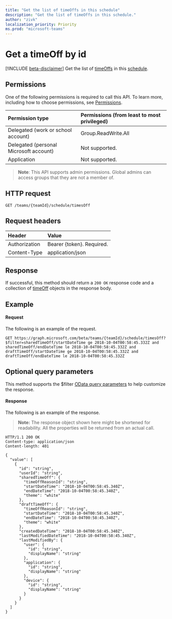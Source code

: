 ```yaml
---
title: "Get the list of timeOffs in this schedule"
description: "Get the list of timeOffs in this schedule."
author: "zivk"
localization_priority: Priority
ms.prod: "microsoft-teams"
---
```


# Get a timeOff by id

[!INCLUDE [beta-disclaimer](../../includes/beta-disclaimer.md)]
Get the list of [timeOffs](../resources/timeOff.md) in this [schedule](../resources/schedule.md).

## Permissions

One of the following permissions is required to call this API. To learn more, including how to choose permissions, see [Permissions](/graph/permissions-reference).

|Permission type      | Permissions (from least to most privileged)              |
|:--------------------|:---------------------------------------------------------|
|Delegated (work or school account) | Group.ReadWrite.All    |
|Delegated (personal Microsoft account) | Not supported.    |
|Application | Not supported. |

> **Note**: This API supports admin permissions. Global admins can access groups that they are not a member of.

## HTTP request

<!-- { "blockType": "ignored" } -->

```http
GET /teams/{teamId}/schedule/timesOff
```

## Request headers

| Header       | Value |
|:---------------|:--------|
| Authorization  | Bearer {token}. Required.  |
| Content-Type  | application/json  |

## Response

If successful, this method should return a `200 OK` response code and a collection of [timeOff](../resources/timeOff.md) objects in the response body.

## Example

#### Request

The following is an example of the request.
<!-- {
  "blockType": "ignored",
  "name": "timeOff-list"
}-->
```http
GET https://graph.microsoft.com/beta/teams/{teamId}/schedule/timesOff?$filter=sharedTimeOff/startDateTime ge 2018-10-04T00:58:45.332Z and sharedTimeOff/endDateTime le 2018-10-04T00:58:45.332Z and draftTimeOff/startDateTime ge 2018-10-04T00:58:45.332Z and draftTimeOff/endDateTime le 2018-10-04T00:58:45.332Z
```

## Optional query parameters
This method supports the $filter [OData query parameters](/graph/query-parameters) to help customize the response.

#### Response

The following is an example of the response. 

>**Note:** The response object shown here might be shortened for readability. All the properties will be returned from an actual call.
<!-- {
  "blockType": "ignored",
  "truncated": true,
  "@odata.type": "microsoft.graph.timeOff"
} -->

```http
HTTP/1.1 200 OK
Content-type: application/json
Content-length: 401

{
  "value": [
    {
      "id": "string",
      "userId": "string",
      "sharedTimeOff": {
        "timeOffReasonId": "string",
        "startDateTime": "2018-10-04T00:58:45.340Z",
        "endDateTime": "2018-10-04T00:58:45.340Z",
        "theme": "white"
      },
      "draftTimeOff": {
        "timeOffReasonId": "string",
        "startDateTime": "2018-10-04T00:58:45.340Z",
        "endDateTime": "2018-10-04T00:58:45.340Z",
        "theme": "white"
      },
      "createdDateTime": "2018-10-04T00:58:45.340Z",
      "lastModifiedDateTime": "2018-10-04T00:58:45.340Z",
      "lastModifiedBy": {
        "user": {
          "id": "string",
          "displayName": "string"
        },
        "application": {
          "id": "string",
          "displayName": "string"
        },
        "device": {
          "id": "string",
          "displayName": "string"
        }
      }
    }
  ]
}
```

<!-- uuid: 8fcb5dbc-d5aa-4681-8e31-b001d5168d79
2015-10-25 14:57:30 UTC -->
<!--
{
  "type": "#page.annotation",
  "description": "Get the list of timeOffs in this schedule",
  "keywords": "",
  "section": "documentation",
  "tocPath": "",
  "suppressions": [
    "Error: /api-reference/beta/api/timeOff-list.md:\r\n      Exception processing links.\r\n    System.ArgumentException: Link Definition was null. Link text: !INCLUDE [beta-disclaimer](../../includes/beta-disclaimer.md)\r\n      at ApiDoctor.Validation.DocFile.get_LinkDestinations()\r\n      at ApiDoctor.Validation.DocSet.ValidateLinks(Boolean includeWarnings, String[] relativePathForFiles, IssueLogger issues, Boolean requireFilenameCaseMatch, Boolean printOrphanedFiles)"
  ]
}
-->
